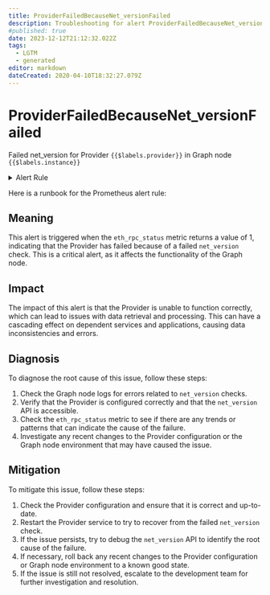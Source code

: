 ```yaml
---
title: ProviderFailedBecauseNet_versionFailed
description: Troubleshooting for alert ProviderFailedBecauseNet_versionFailed
#published: true
date: 2023-12-12T21:12:32.022Z
tags: 
  - LGTM
  - generated
editor: markdown
dateCreated: 2020-04-10T18:32:27.079Z
---
```


# ProviderFailedBecauseNet_versionFailed

Failed net_version for Provider `{{$labels.provider}}` in Graph node `{{$labels.instance}}`

<details>
  <summary>Alert Rule</summary>

{{% rule "graph-node/graph-node-internal.yml" "ProviderFailedBecauseNet_versionFailed" %}}

{{% comment %}}

```yaml
alert: ProviderFailedBecauseNet_versionFailed
expr: eth_rpc_status == 1
for: 0m
labels:
    severity: critical
annotations:
    summary: Provider failed because net_version failed (instance {{ $labels.instance }})
    description: |-
        Failed net_version for Provider `{{$labels.provider}}` in Graph node `{{$labels.instance}}`
          VALUE = {{ $value }}
          LABELS = {{ $labels }}
    runbook: https://github.com/srerun/prometheus-alerts/blob/main/content/runbooks/graph-node-internal/ProviderFailedBecauseNet_versionFailed.md

```

{{% /comment %}}

</details>


Here is a runbook for the Prometheus alert rule:

## Meaning

This alert is triggered when the `eth_rpc_status` metric returns a value of 1, indicating that the Provider has failed because of a failed `net_version` check. This is a critical alert, as it affects the functionality of the Graph node.

## Impact

The impact of this alert is that the Provider is unable to function correctly, which can lead to issues with data retrieval and processing. This can have a cascading effect on dependent services and applications, causing data inconsistencies and errors.

## Diagnosis

To diagnose the root cause of this issue, follow these steps:

1. Check the Graph node logs for errors related to `net_version` checks.
2. Verify that the Provider is configured correctly and that the `net_version` API is accessible.
3. Check the `eth_rpc_status` metric to see if there are any trends or patterns that can indicate the cause of the failure.
4. Investigate any recent changes to the Provider configuration or the Graph node environment that may have caused the issue.

## Mitigation

To mitigate this issue, follow these steps:

1. Check the Provider configuration and ensure that it is correct and up-to-date.
2. Restart the Provider service to try to recover from the failed `net_version` check.
3. If the issue persists, try to debug the `net_version` API to identify the root cause of the failure.
4. If necessary, roll back any recent changes to the Provider configuration or Graph node environment to a known good state.
5. If the issue is still not resolved, escalate to the development team for further investigation and resolution.